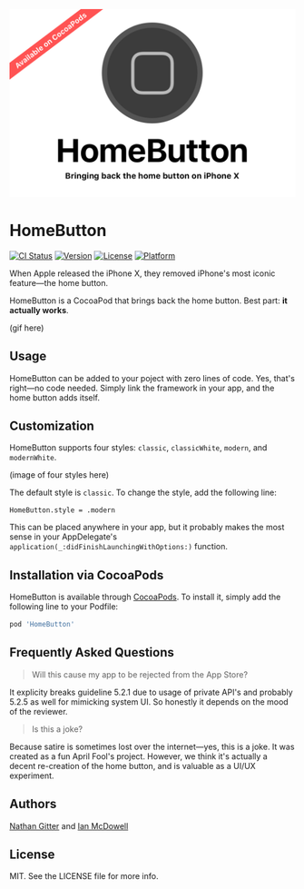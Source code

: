 <p align="center">
<img src="Resources/homebutton.png" alt="Home Button Title Graphic">
</p>

# HomeButton

[![CI Status](http://img.shields.io/travis/nathangitter/HomeButton.svg?style=flat)](https://travis-ci.org/nathangitter/HomeButton)
[![Version](https://img.shields.io/cocoapods/v/HomeButton.svg?style=flat)](http://cocoapods.org/pods/HomeButton)
[![License](https://img.shields.io/cocoapods/l/HomeButton.svg?style=flat)](http://cocoapods.org/pods/HomeButton)
[![Platform](https://img.shields.io/cocoapods/p/HomeButton.svg?style=flat)](http://cocoapods.org/pods/HomeButton)

When Apple released the iPhone X, they removed iPhone's most iconic feature—the home button.

HomeButton is a CocoaPod that brings back the home button. Best part: **it actually works**.

(gif here)

## Usage

HomeButton can be added to your poject with zero lines of code. Yes, that's right—no code needed. Simply link the framework in your app, and the home button adds itself.

## Customization

HomeButton supports four styles: `classic`, `classicWhite`, `modern`, and `modernWhite`.

(image of four styles here)

The default style is `classic`. To change the style, add the following line:

    HomeButton.style = .modern
    
This can be placed anywhere in your app, but it probably makes the most sense in your AppDelegate's `application(_:didFinishLaunchingWithOptions:)` function.

## Installation via CocoaPods

HomeButton is available through [CocoaPods](http://cocoapods.org). To install
it, simply add the following line to your Podfile:

```ruby
pod 'HomeButton'
```

## Frequently Asked Questions

> Will this cause my app to be rejected from the App Store?

It explicity breaks guideline 5.2.1 due to usage of private API's and probably 5.2.5 as well for mimicking system UI. So honestly it depends on the mood of the reviewer.

> Is this a joke?

Because satire is sometimes lost over the internet—yes, this is a joke. It was created as a fun April Fool's project. However, we think it's actually a decent re-creation of the home button, and is valuable as a UI/UX experiment.

## Authors

[Nathan Gitter](https://twitter.com/nathangitter) and [Ian McDowell](https://twitter.com/ian_mcdowell)

## License

MIT. See the LICENSE file for more info.
